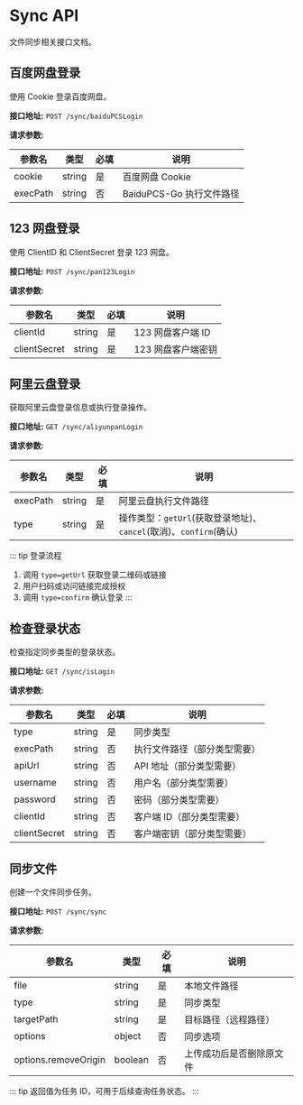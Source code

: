 # Sync API

文件同步相关接口文档。

## 百度网盘登录

使用 Cookie 登录百度网盘。

**接口地址:** `POST /sync/baiduPCSLogin`

**请求参数:**

| 参数名   | 类型   | 必填 | 说明                     |
| -------- | ------ | ---- | ------------------------ |
| cookie   | string | 是   | 百度网盘 Cookie          |
| execPath | string | 否   | BaiduPCS-Go 执行文件路径 |

## 123 网盘登录

使用 ClientID 和 ClientSecret 登录 123 网盘。

**接口地址:** `POST /sync/pan123Login`

**请求参数:**

| 参数名       | 类型   | 必填 | 说明               |
| ------------ | ------ | ---- | ------------------ |
| clientId     | string | 是   | 123 网盘客户端 ID  |
| clientSecret | string | 是   | 123 网盘客户端密钥 |

## 阿里云盘登录

获取阿里云盘登录信息或执行登录操作。

**接口地址:** `GET /sync/aliyunpanLogin`

**请求参数:**

| 参数名   | 类型   | 必填 | 说明                                                              |
| -------- | ------ | ---- | ----------------------------------------------------------------- |
| execPath | string | 是   | 阿里云盘执行文件路径                                              |
| type     | string | 是   | 操作类型：`getUrl`(获取登录地址)、`cancel`(取消)、`confirm`(确认) |

::: tip 登录流程

1. 调用 `type=getUrl` 获取登录二维码或链接
2. 用户扫码或访问链接完成授权
3. 调用 `type=confirm` 确认登录
   :::

## 检查登录状态

检查指定同步类型的登录状态。

**接口地址:** `GET /sync/isLogin`

**请求参数:**

| 参数名       | 类型   | 必填 | 说明                         |
| ------------ | ------ | ---- | ---------------------------- |
| type         | string | 是   | 同步类型                     |
| execPath     | string | 否   | 执行文件路径（部分类型需要） |
| apiUrl       | string | 否   | API 地址（部分类型需要）     |
| username     | string | 否   | 用户名（部分类型需要）       |
| password     | string | 否   | 密码（部分类型需要）         |
| clientId     | string | 否   | 客户端 ID（部分类型需要）    |
| clientSecret | string | 否   | 客户端密钥（部分类型需要）   |

## 同步文件

创建一个文件同步任务。

**接口地址:** `POST /sync/sync`

**请求参数:**

| 参数名               | 类型    | 必填 | 说明                     |
| -------------------- | ------- | ---- | ------------------------ |
| file                 | string  | 是   | 本地文件路径             |
| type                 | string  | 是   | 同步类型                 |
| targetPath           | string  | 是   | 目标路径（远程路径）     |
| options              | object  | 否   | 同步选项                 |
| options.removeOrigin | boolean | 否   | 上传成功后是否删除原文件 |

::: tip
返回值为任务 ID，可用于后续查询任务状态。
:::
